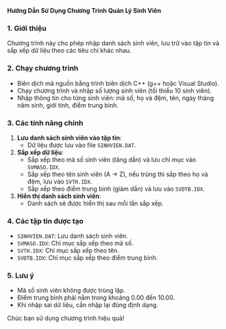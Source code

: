 **Hướng Dẫn Sử Dụng Chương Trình Quản Lý Sinh Viên**

### 1. Giới thiệu
Chương trình này cho phép nhập danh sách sinh viên, lưu trữ vào tập tin và sắp xếp dữ liệu theo các tiêu chí khác nhau.

### 2. Chạy chương trình
- Biên dịch mã nguồn bằng trình biên dịch C++ (g++ hoặc Visual Studio).
- Chạy chương trình và nhập số lượng sinh viên (tối thiểu 10 sinh viên).
- Nhập thông tin cho từng sinh viên: mã số, họ và đệm, tên, ngày tháng năm sinh, giới tính, điểm trung bình.

### 3. Các tính năng chính
1. **Lưu danh sách sinh viên vào tập tin**:
   - Dữ liệu được lưu vào file `SINHVIEN.DAT`.
2. **Sắp xếp dữ liệu**:
   - Sắp xếp theo mã số sinh viên (tăng dần) và lưu chỉ mục vào `SVMASO.IDX`.
   - Sắp xếp theo tên sinh viên (A → Z), nếu trùng thì sắp theo họ và đệm, lưu vào `SVTH.IDX`.
   - Sắp xếp theo điểm trung bình (giảm dần) và lưu vào `SVDTB.IDX`.
3. **Hiển thị danh sách sinh viên**:
   - Danh sách sẽ được hiển thị sau mỗi lần sắp xếp.

### 4. Các tập tin được tạo
- `SINHVIEN.DAT`: Lưu danh sách sinh viên.
- `SVMASO.IDX`: Chỉ mục sắp xếp theo mã số.
- `SVTH.IDX`: Chỉ mục sắp xếp theo tên.
- `SVDTB.IDX`: Chỉ mục sắp xếp theo điểm trung bình.

### 5. Lưu ý
- Mã số sinh viên không được trùng lặp.
- Điểm trung bình phải nằm trong khoảng 0.00 đến 10.00.
- Khi nhập sai dữ liệu, cần nhập lại đúng định dạng.

Chúc bạn sử dụng chương trình hiệu quả!

